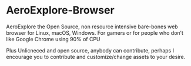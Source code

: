 # AeroExplore-Browser
AeroExplore the Open Source, non resource intensive bare-bones web browser for Linux, macOS, Windows. For gamers or for people who don’t like Google Chrome using 90% of CPU

Plus Unlicneced and open source, anybody can contribute, perhaps I encourage you to contribute and customize/change assets to your desire.
